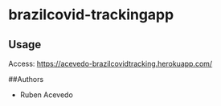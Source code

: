 ﻿# brazilcovid-trackingapp

## Usage

Access: https://acevedo-brazilcovidtracking.herokuapp.com/

##Authors
- Ruben Acevedo
